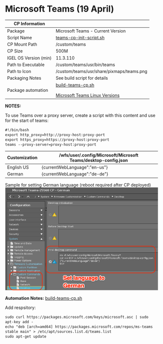 # Microsoft Teams (19 April)

|  CP Information |            |
|-----------------|------------|
| Package | Microsoft Teams - Current Version |
| Script Name | [teams-cp-init-script.sh](build/teams-cp-init-script.sh) |
| CP Mount Path | /custom/teams |
| CP Size | 500M |
| IGEL OS Version (min) | 11.3.110 |
| Path to Executable | /custom/teams/usr/bin/teams |
| Path to Icon | /custom/teams/usr/share/pixmaps/teams.png |
| Packaging Notes | See build script for details |
| Package automation | [build-teams-cp.sh](build/build-teams-cp.sh) <br /><br />[Microsoft Teams Linux Versions](https://packages.microsoft.com/repos/ms-teams/pool/main/t/teams/) |

**NOTES:**

To use Teams over a proxy server, create a script with this content and use for the start of teams:

```
#!/bin/bash
export http_proxy=http://proxy-host:proxy-port
export https_proxy=https://proxy-host:proxy-port
teams --proxy-server=proxy-host:proxy-port
  ```

| Customization | /wfs/user/.config/Microsoft/Microsoft Teams/desktop-config.json |
|---------------|----------------------- |
| English US | {currentWebLanguage":"en-us"} |
| German | {currentWebLanguage":"de-de"} |

Sample for setting German language (reboot required after CP deployed)
![desktop-config.json language German](build/teams-desktop-config-json-lang-german.png)

**Automation Notes:** [build-teams-cp.sh](build/build-teams-cp.sh)

Add respsitory:

```{add-respsitory}
sudo curl https://packages.microsoft.com/keys/microsoft.asc | sudo apt-key add -
echo "deb [arch=amd64] https://packages.microsoft.com/repos/ms-teams stable main" > /etc/apt/sources.list.d/teams.list
sudo apt-get update
   ```
